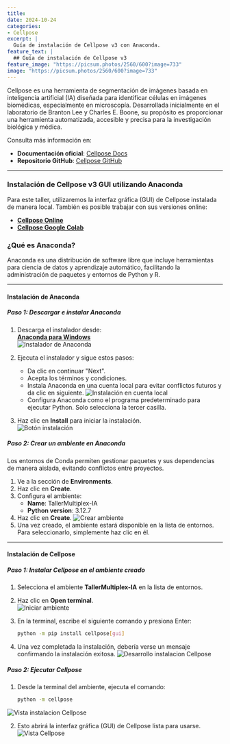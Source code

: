 ```yaml
---
title:
date: 2024-10-24
categories:
- Cellpose
excerpt: |
  Guía de instalación de Cellpose v3 con Anaconda.
feature_text: |
  ## Guía de instalación de Cellpose v3
feature_image: "https://picsum.photos/2560/600?image=733"
image: "https://picsum.photos/2560/600?image=733"
---
```


Cellpose es una herramienta de segmentación de imágenes basada en inteligencia artificial (IA) diseñada para identificar células en imágenes biomédicas, especialmente en microscopía. Desarrollada inicialmente en el laboratorio de Branton Lee y Charles E. Boone, su propósito es proporcionar una herramienta automatizada, accesible y precisa para la investigación biológica y médica.

Consulta más información en:  
- **Documentación oficial**: [Cellpose Docs](https://cellpose.readthedocs.io/en/latest/)  
- **Repositorio GitHub**: [Cellpose GitHub](https://github.com/MouseLand/cellpose/blob/main/)

---

### Instalación de Cellpose v3 GUI utilizando Anaconda

Para este taller, utilizaremos la interfaz gráfica (GUI) de Cellpose instalada de manera local. También es posible trabajar con sus versiones online:  
- **[Cellpose Online](https://www.cellpose.org/)**  
- **[Cellpose Google Colab](https://colab.research.google.com/github/MouseLand/cellpose/blob/main/notebooks/Cellpose_cell_segmentation_2D_prediction_only.ipynb)**  

### ¿Qué es Anaconda?

Anaconda es una distribución de software libre que incluye herramientas para ciencia de datos y aprendizaje automático, facilitando la administración de paquetes y entornos de Python y R.

---

#### Instalación de Anaconda
##### **Paso 1: Descargar e instalar Anaconda**

1. Descarga el instalador desde:  
   [**Anaconda para Windows**](https://repo.anaconda.com/archive/Anaconda3-2024.10-1-Windows-x86_64.exe)  
   ![Instalador de Anaconda](/202411_LNMA_IA-mIF/assets/Imagenes/GuiaAnacondaCellpose/imagenAnaconda1.png)

2. Ejecuta el instalador y sigue estos pasos:
   - Da clic en continuar "Next".
   - Acepta los términos y condiciones.
   - Instala Anaconda en una cuenta local para evitar conflictos futuros y da clic en siguiente.
     ![Instalación en cuenta local](/202411_LNMA_IA-mIF/assets/Imagenes/GuiaAnacondaCellpose/justme.png)
   - Configura Anaconda como el programa predeterminado para ejecutar Python. Solo selecciona la tercer casilla.
     
3. Haz clic en **Install** para iniciar la instalación.  
   ![Botón instalación](/202411_LNMA_IA-mIF/assets/Imagenes/GuiaAnacondaCellpose/installAnaconda.png)

##### **Paso 2: Crear un ambiente en Anaconda**

Los entornos de Conda permiten gestionar paquetes y sus dependencias de manera aislada, evitando conflictos entre proyectos.

1. Ve a la sección de **Environments**.  
2. Haz clic en **Create**.  
3. Configura el ambiente:
   - **Name**: TallerMultiplex-IA  
   - **Python version**: 3.12.7  
4. Haz clic en **Create**.
   ![Crear ambiente](/202411_LNMA_IA-mIF/assets/Imagenes/GuiaAnacondaCellpose/crearAmbienteAnaconda.png)
5. Una vez creado, el ambiente estará disponible en la lista de entornos. Para seleccionarlo, simplemente haz clic en él.

---

#### Instalación de Cellpose

##### **Paso 1: Instalar Cellpose en el ambiente creado**

1. Selecciona el ambiente **TallerMultiplex-IA** en la lista de entornos.
2. Haz clic en **Open terminal**.  
   ![Iniciar ambiente](/202411_LNMA_IA-mIF/assets/Imagenes/GuiaAnacondaCellpose/iniciarTerminalAmbiente.png)
   
4. En la terminal, escribe el siguiente comando y presiona Enter:  
   ```bash
   python -m pip install cellpose[gui]
   ```
5. Una vez completada la instalación, debería verse un mensaje confirmando la instalación exitosa.
 ![Desarrollo instalacion Cellpose](/202411_LNMA_IA-mIF/assets/Imagenes/GuiaAnacondaCellpose/instalacionCellpose.png)

##### **Paso 2: Ejecutar Cellpose**

1. Desde la terminal del ambiente, ejecuta el comando:
   ```bash
   python -m cellpose
   ```
![Vista instalacion Cellpose](/202411_LNMA_IA-mIF/assets/Imagenes/GuiaAnacondaCellpose/comandoAbrirCellpose.png)

2. Esto abrirá la interfaz gráfica (GUI) de Cellpose lista para usarse.
![Vista Cellpose](/202411_LNMA_IA-mIF/assets/Imagenes/GuiaAnacondaCellpose/vistaCellposeGUI.png)



